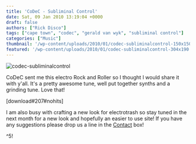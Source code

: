 ```yaml
---
title: 'CoDeC - Subliminal Control'
date: Sat, 09 Jan 2010 13:19:04 +0000
draft: false
authors: ["Rick Disco"]
tags: ["cape town", "codec", "gerald van wyk", "subliminal control"]
categories: ["Music"]
thumbnail: '/wp-content/uploads/2010/01/codec-subliminalcontrol-150x150.jpg'
featured: '/wp-content/uploads/2010/01/codec-subliminalcontrol-304x190.jpg'
---
```


![](/wp-content/uploads/2010/01/codec-subliminalcontrol.jpg "codec-subliminalcontrol")

CoDeC sent me this electro Rock and Roller so I thought I would share it with y'all. It's a pretty awesome tune, well put together synths and a grinding tune. Love that!

\[download#207#nohits\]

I am also busy with crafting a new look for electrotrash so stay tuned in the next month for a new look and hopefully an easier to use site! If you have any suggestions please drop us a line in the [Contact](/contact "Contact electrotrash.co.za") box!

^5!

